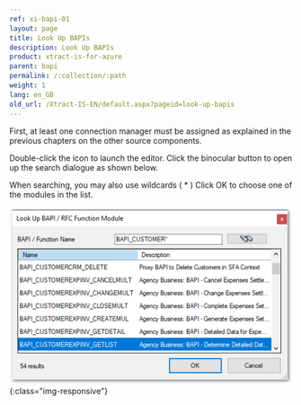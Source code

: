 ```yaml
---
ref: xi-bapi-01
layout: page
title: Look Up BAPIs
description: Look Up BAPIs
product: xtract-is-for-azure
parent: bapi
permalink: /:collection/:path
weight: 1
lang: en_GB
old_url: /Xtract-IS-EN/default.aspx?pageid=look-up-bapis
---
```


First, at least one connection manager must be assigned as explained in the previous chapters on the other source components.

Double-click the icon to launch the editor. Click the binocular button to open up the search dialogue as shown below.

When searching, you may also use wildcards  ( * ) Click OK to choose one of the modules in the list.

![BAPI-Search](/img/content/BAPI-Search.png){:class="img-responsive"}

